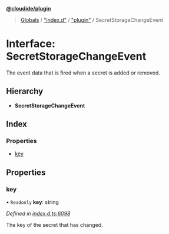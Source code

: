 **[@cloudide/plugin](../README.md)**

> [Globals](../README.md) / ["index.d"](../modules/_index_d_.md) / ["plugin"](../modules/_index_d_._plugin_.md) / SecretStorageChangeEvent

# Interface: SecretStorageChangeEvent

The event data that is fired when a secret is added or removed.

## Hierarchy

* **SecretStorageChangeEvent**

## Index

### Properties

* [key](_index_d_._plugin_.secretstoragechangeevent.md#key)

## Properties

### key

• `Readonly` **key**: string

*Defined in [index.d.ts:6098](https://github.com/shuyaqian/cloudide-plugin-api/blob/9d985be/index.d.ts#L6098)*

The key of the secret that has changed.
